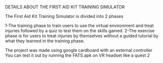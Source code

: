 DETAILS ABOUT THE FIRST AID KIT TRAINING SIMULATOR

The First Aid Kit Training Simulator is divided into 2 phases

1-The training phase to train users to use the virtual environment and treat injuries  followed by a quiz to test them on the skills gained.
2-The exercise phase is for users to treat injuries by themselves without a guided tutorial by what they learned in the training phase.

The project was made using google cardboard with an external controller You can test it out by running the FATS.apk on VR headset like a quest 2

